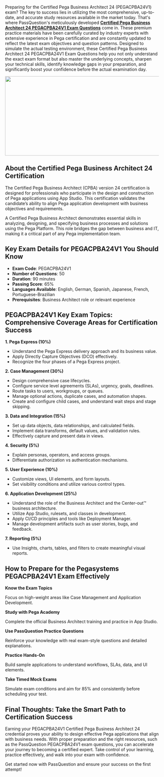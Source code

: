 <p>Preparing for the Certified Pega Business Architect 24 (PEGACPBA24V1) exam? The key to success lies in utilizing the most comprehensive, up-to-date, and accurate study resources available in the market today. That&#39;s where PassQuestion&#39;s meticulously developed <strong><a href="https://www.passquestion.com/pegacpba24v1.html">Certified Pega Business Architect 24 PEGACPBA24V1 Exam Questions</a></strong> come in. These premium practice materials have been carefully curated by industry experts with extensive experience in Pega certification and are constantly updated to reflect the latest exam objectives and question patterns. Designed to simulate the actual testing environment, these Certified Pega Business Architect 24 PEGACPBA24V1 Exam Questions help you not only understand the exact exam format but also master the underlying concepts, sharpen your technical skills, identify knowledge gaps in your preparation, and significantly boost your confidence before the actual examination day.</p>

<p><img alt="" src="https://www.passquestion.com/uploads/pqcom/images/20250712/9fcb597af0e5db056890db0717fe72c6.jpg" style="height:260px; width:618px" /></p>

<h2><strong>About the Certified Pega Business Architect 24 Certification</strong></h2>

<p>The Certified Pega Business Architect (CPBA) version 24 certification is designed for professionals who participate in the design and construction of Pega applications using App Studio. This certification validates the candidate&rsquo;s ability to align Pega application development with business objectives and requirements.</p>

<p>A Certified Pega Business Architect demonstrates essential skills in analyzing, designing, and specifying business processes and solutions using the Pega Platform. This role bridges the gap between business and IT, making it a critical part of any Pega implementation team.</p>

<h2><strong>Key Exam Details for PEGACPBA24V1 You Should Know</strong></h2>

<ul>
	<li><strong>Exam Code</strong>: PEGACPBA24V1</li>
	<li><strong>Number of Questions</strong>: 50</li>
	<li><strong>Duration</strong>: 90 minutes</li>
	<li><strong>Passing Score</strong>: 65%</li>
	<li><strong>Languages Available</strong>: English, German, Spanish, Japanese, French, Portuguese-Brazilian</li>
	<li><strong>Prerequisites</strong>: Business Architect role or relevant experience</li>
</ul>

<h2><strong>PEGACPBA24V1 Key Exam Topics: Comprehensive Coverage Areas for Certification Success</strong></h2>

<p><strong>1. Pega Express (10%)</strong></p>

<ul>
	<li>Understand the Pega Express delivery approach and its business value.</li>
	<li>Apply Directly Capture Objectives (DCO) effectively.</li>
	<li>Recognize the four phases of a Pega Express project.</li>
</ul>

<p><strong>2. Case Management (30%)</strong></p>

<ul>
	<li>Design comprehensive case lifecycles.</li>
	<li>Configure service level agreements (SLAs), urgency, goals, deadlines.</li>
	<li>Route tasks to users, workgroups, or queues.</li>
	<li>Manage optional actions, duplicate cases, and automation shapes.</li>
	<li>Create and configure child cases, and understand wait steps and stage skipping.</li>
</ul>

<p><strong>3. Data and Integration (15%)</strong></p>

<ul>
	<li>Set up data objects, data relationships, and calculated fields.</li>
	<li>Implement data transforms, default values, and validation rules.</li>
	<li>Effectively capture and present data in views.</li>
</ul>

<p><strong>4. Security (5%)</strong></p>

<ul>
	<li>Explain personas, operators, and access groups.</li>
	<li>Differentiate authorization vs authentication mechanisms.</li>
</ul>

<p><strong>5. User Experience (10%)</strong></p>

<ul>
	<li>Customize views, UI elements, and form layouts.</li>
	<li>Set visibility conditions and utilize various control types.</li>
</ul>

<p><strong>6. Application Development (25%)</strong></p>

<ul>
	<li>Understand the role of the Business Architect and the Center-out&trade; business architecture.</li>
	<li>Utilize App Studio, rulesets, and classes in development.</li>
	<li>Apply CI/CD principles and tools like Deployment Manager.</li>
	<li>Manage development artifacts such as user stories, bugs, and feedback.</li>
</ul>

<p><strong>7. Reporting (5%)</strong></p>

<ul>
	<li>Use Insights, charts, tables, and filters to create meaningful visual reports.</li>
</ul>

<h2><strong>How to Prepare for the Pegasystems PEGACPBA24V1 Exam Effectively</strong></h2>

<p><strong>Know the Exam Topics</strong></p>

<p>Focus on high-weight areas like Case Management and Application Development.</p>

<p><strong>Study with Pega Academy</strong></p>

<p>Complete the official Business Architect training and practice in App Studio.</p>

<p><strong>Use PassQuestion Practice Questions</strong></p>

<p>Reinforce your knowledge with real exam-style questions and detailed explanations.</p>

<p><strong>Practice Hands-On</strong></p>

<p>Build sample applications to understand workflows, SLAs, data, and UI elements.</p>

<p><strong>Take Timed Mock Exams</strong></p>

<p>Simulate exam conditions and aim for 85% and consistently before scheduling your test.</p>

<h2><strong>Final Thoughts: Take the Smart Path to Certification Success</strong></h2>

<p>Earning your PEGACPBA24V1 Certified Pega Business Architect 24 credential proves your ability to design effective Pega applications that align with business needs. With proper preparation and the right resources, such as the PassQuestion PEGACPBA24V1 exam questions, you can accelerate your journey to becoming a certified expert. Take control of your learning, practice effectively, and walk into your exam with confidence.</p>

<p>Get started now with PassQuestion and ensure your success on the first attempt!</p>

<p><!-- notionvc: 05aeed8e-d2ba-4296-81b1-de05d62ba782 --></p>
